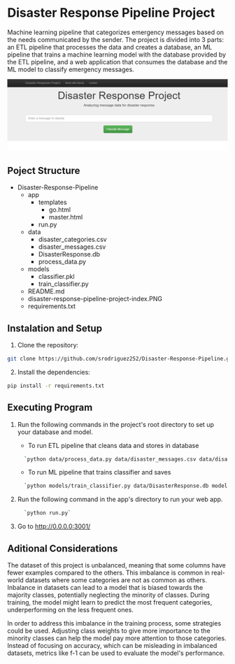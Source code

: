 # Disaster Response Pipeline Project

Machine learning pipeline that categorizes emergency messages based on the needs communicated by the sender. The project is divided into 3 parts: an ETL pipeline that processes the data and creates a database, an ML pipeline that trains a machine learning model with the database provided by the ETL pipeline, and a web application that consumes the database and the ML model to classify emergency messages.

![WebAplicationScreenshot](/disaster-response-pipeline-project-index.PNG)

## Poject Structure

- Disaster-Response-Pipeline
    - app
        - templates
            - go.html
            - master.html
        - run.py    
    - data
        - disaster_categories.csv
        - disaster_messages.csv
        - DisasterResponse.db
        - process_data.py
    - models
        - classifier.pkl
        - train_classifier.py
    - README.md
    - disaster-response-pipeline-project-index.PNG
    - requirements.txt

## Instalation and Setup

1. Clone the repository:
```sh
git clone https://github.com/srodriguez252/Disaster-Response-Pipeline.git
```

2. Install the dependencies:
```sh
pip install -r requirements.txt
```

## Executing Program
1. Run the following commands in the project's root directory to set up your database and model.

    - To run ETL pipeline that cleans data and stores in database
     ```sh
       `python data/process_data.py data/disaster_messages.csv data/disaster_categories.csv data/DisasterResponse.db`
     ```
    - To run ML pipeline that trains classifier and saves
    ```sh
      `python models/train_classifier.py data/DisasterResponse.db models/classifier.pkl`
    ```
2. Run the following command in the app's directory to run your web app.
   ```sh
     `python run.py`
   ```
4. Go to http://0.0.0.0:3001/

## Aditional Considerations
The dataset of this project is unbalanced, meaning that some columns have fewer examples compared to the others. This imbalance is common in real-world datasets where some categories are not as common as others.
Inbalance in datasets can lead to a model that is biased towards the majority classes, potentially neglecting the minority of classes. During training, the model might learn to predict the most frequent categories, underperforming on the less frequent ones.

In order to address this imbalance in the training process, some strategies could be used. Adjusting class weights to give more importance to the minority classes can help the model pay more attention to those categories. Instead of focusing on accuracy, which can be misleading in imbalanced datasets, metrics like f-1 can be used to evaluate the model's performance.
